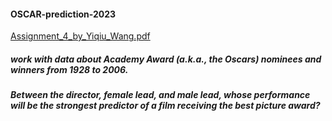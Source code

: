 #### OSCAR-prediction-2023
[Assignment_4_by_Yiqiu_Wang.pdf](https://github.com/Yiqiu-W/OSCAR-prediction-2023/files/14735859/Assignment_4_by_Yiqiu_Wang.pdf)

##### work with data about Academy Award (a.k.a., the Oscars) nominees and winners from 1928 to 2006.
##### Between the director, female lead, and male lead, whose performance will be the strongest predictor of a film receiving the best picture award?
